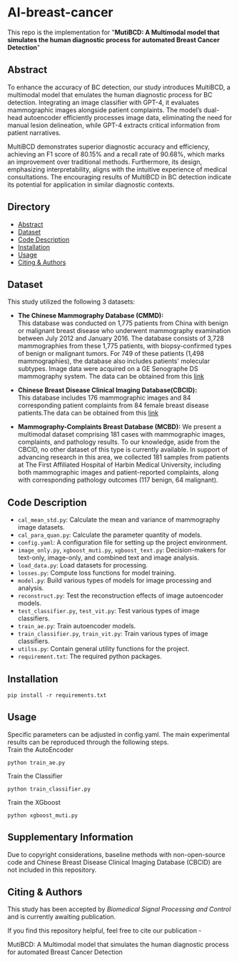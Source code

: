 # AI-breast-cancer 
This repo is the implementation for "**MutiBCD: A Multimodal model that simulates the human diagnostic process for automated Breast Cancer Detection**"
## Abstract
To enhance the accuracy of BC detection, our study introduces MultiBCD, a multimodal model that emulates the human diagnostic process for BC detection. Integrating an image classifier with GPT-4, it evaluates mammographic images alongside patient complaints. The model’s dual-head autoencoder efficiently processes image data, eliminating the need for manual lesion delineation, while GPT-4 extracts critical information from patient narratives.

MultiBCD demonstrates superior diagnostic accuracy and efficiency, achieving an F1 score of 80.15\% and a recall rate of 90.68\%, which marks an improvement over traditional methods. Furthermore, its design, emphasizing interpretability, aligns with the intuitive experience of medical consultations. The encouraging results of MultiBCD in BC detection indicate its potential for application in similar diagnostic contexts.

## Directory
- [Abstract](#abstract)
- [Dataset](#dataset)
- [Code Description](#code-description)
- [Installation](#installation)
- [Usage](#usage)
- [Citing & Authors](#citing--authors)
## Dataset
This study utilized the following 3 datasets:

- **The Chinese Mammography Database (CMMD):**  
  This database was conducted on 1,775 patients from China with benign or malignant breast disease who underwent mammography examination between July 2012 and January 2016. The database consists of 3,728 mammographies from these 1,775 patients, with biopsy-confirmed types of benign or malignant tumors. For 749 of these patients (1,498 mammographies), the database also includes patients' molecular subtypes. Image data were acquired on a GE Senographe DS mammography system. The data can be obtained from this [link](https://wiki.cancerimagingarchive.net/pages/viewpage.action?pageId=70230508)

- **Chinese Breast Disease Clinical Imaging Database(CBCID):**  
  This database includes 176 mammographic images and 84 corresponding patient complaints from 84 female breast disease patients.The data can be obtained from this [link](https://medbooks.ipmph.com/yx/imageLibrary/2578.html)

- **Mammography-Complaints Breast Database (MCBD):**
We present a multimodal dataset comprising 181 cases with mammographic images, complaints, and pathology results. To our knowledge, aside from the CBCID, no other dataset of this type is currently available. In support of advancing research in this area, we collected 181 samples from patients at The First Affiliated Hospital of Harbin Medical University, including both mammographic images and patient-reported complaints, along with corresponding pathology outcomes (117 benign, 64 malignant). 

## Code Description
- `cal_mean_std.py`: Calculate the mean and variance of mammography image datasets.
- `cal_para_quan.py`: Calculate the parameter quantity of models.
- `config.yaml`: A configuration file for setting up the project environment.
- `image_only.py`, `xgboost_muti.py`, `xgboost_text.py`: Decision-makers for text-only, image-only, and combined text and image analysis.
- `load_data.py`: Load datasets for processing.
- `losses.py`: Compute loss functions for model training.
- `model.py`: Build various types of models for image processing and analysis.
- `reconstruct.py`: Test the reconstruction effects of image autoencoder models.
- `test_classifier.py`, `test_vit.py`: Test various types of image classifiers.
- `train_ae.py`: Train autoencoder models.
- `train_classifier.py`, `train_vit.py`: Train various types of image classifiers.
- `utilss.py`: Contain general utility functions for the project.
- `requirement.txt`: The required python packages.
## Installation
```
pip install -r requirements.txt
```
## Usage
Specific parameters can be adjusted in config.yaml. The main experimental results can be reproduced through the following steps.  
Train the AutoEncoder
```
python train_ae.py
```
Train the Classifier
```
python train_classifier.py
```
Train the XGboost
```
python xgboost_muti.py
```

## Supplementary Information
Due to copyright considerations, baseline methods with non-open-source code and Chinese Breast Disease Clinical Imaging Database (CBCID) are not included in this repository.

## Citing & Authors

This study has been accepted by _Biomedical Signal Processing and Control_ and is currently awaiting publication.

If you find this repository helpful, feel free to cite our publication -

MutiBCD: A Multimodal model that simulates the human diagnostic process for automated Breast Cancer Detection
